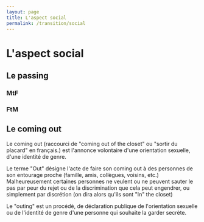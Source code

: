 ```yaml
---
layout: page
title: L'aspect social
permalink: /transition/social
---
```


# L'aspect social

## Le passing

### MtF

### FtM


## Le coming out
Le coming out (raccourci de "coming out of the closet" ou "sortir du placard" en français.) est l'annonce volontaire d'une orientation sexuelle, d'une identité de genre.

Le terme "Out" désigne l'acte de faire son coming out à des personnes de son entourage proche (famille, amis, collègues, voisins, etc.)
Malheureusement certaines personnes ne veulent ou ne peuvent sauter le pas par peur du rejet ou de la discrimination que cela peut engendrer, ou simplement par discrétion (on dira alors qu'ils sont "In" the closet)

Le "outing" est un procédé, de déclaration publique de l'orientation sexuelle ou de l'identité de genre d'une personne qui souhaite la garder secrète.
